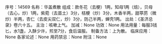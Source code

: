 序号：14569
名称：华盖煮散
组成：款冬花（去梗）1两，知母1两（焙），贝母（去心，炒）1两，紫菀（去苗土）3分，桔梗（炒）3分，木香半两，甜葶苈（微炒）半两，杏仁（去皮尖双仁，炒）3分，防己半两，蝉壳1两。
出处：《圣济总录》卷六十五。
主治：咳嗽上气。
加减：None
功效：None
用法用量：每服3钱匕，水1盏，入酥少许，煎至7分，食后温服。
制备方法：上为散。
临床应用：None
各家论述：None
用药禁忌：None
附注：None
